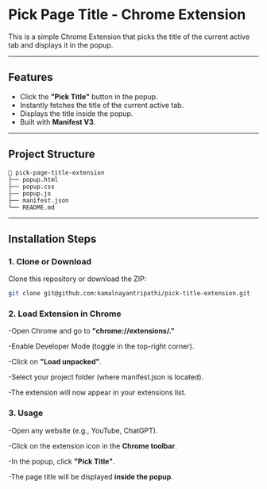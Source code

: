 # Pick Page Title - Chrome Extension

This is a simple Chrome Extension that picks the title of the current active tab and displays it in the popup.

---

## **Features**
- Click the **"Pick Title"** button in the popup.
- Instantly fetches the title of the current active tab.
- Displays the title inside the popup.
- Built with **Manifest V3**.

---
## **Project Structure**
```
📂 pick-page-title-extension
├── popup.html
├── popup.css
├── popup.js
├── manifest.json
└── README.md
```
---

## **Installation Steps**

### **1. Clone or Download**
Clone this repository or download the ZIP:
```bash
git clone git@github.com:kamalnayantripathi/pick-title-extension.git
```
### **2. Load Extension in Chrome**

-Open Chrome and go to **"chrome://extensions/."**

-Enable Developer Mode (toggle in the top-right corner).

-Click on **"Load unpacked"**.

-Select your project folder (where manifest.json is located).

-The extension will now appear in your extensions list.

### **3. Usage**

-Open any website (e.g., YouTube, ChatGPT).

-Click on the extension icon in the **Chrome toolbar**.

-In the popup, click **"Pick Title"**.

-The page title will be displayed **inside the popup**.


